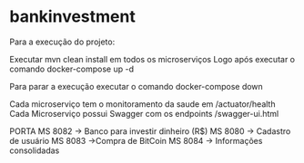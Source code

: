 # bankinvestment

Para a execução do projeto:

Executar mvn clean install em todos os microserviços
Logo após executar o comando docker-compose up -d

Para parar a execução executar o comando docker-compose down


Cada microserviço tem o monitoramento da saude em /actuator/health
Cada Microserviço possui Swagger com os endpoints /swagger-ui.html


   PORTA
MS 8082 -> Banco para investir dinheiro (R$)
MS 8080 -> Cadastro de usuário
MS 8083 ->Compra de BitCoin
MS 8084 -> Informações consolidadas

